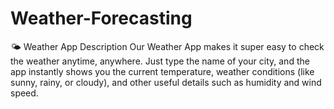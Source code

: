 # Weather-Forecasting
🌤️ Weather App Description  Our Weather App makes it super easy to check the weather anytime, anywhere. Just type the name of your city, and the app instantly shows you the current temperature, weather conditions (like sunny, rainy, or cloudy), and other useful details such as humidity and wind speed.
